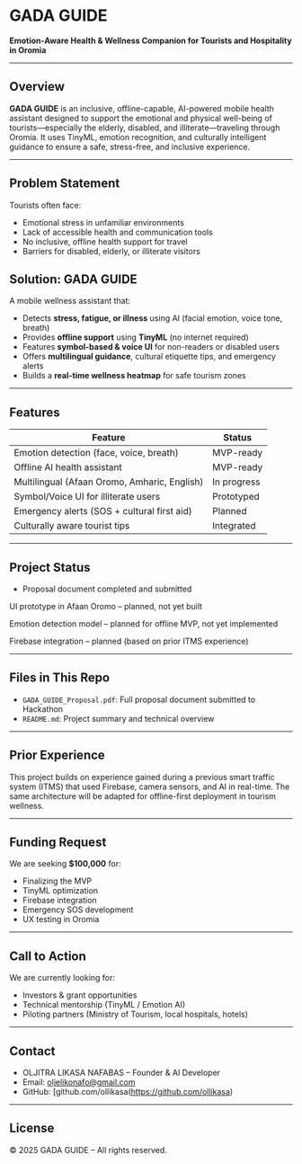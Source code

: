 # GADA GUIDE

**Emotion-Aware Health & Wellness Companion for Tourists and Hospitality in Oromia**

---

##  Overview

**GADA GUIDE** is an inclusive, offline-capable, AI-powered mobile health assistant designed to support the emotional and physical well-being of tourists—especially the elderly, disabled, and illiterate—traveling through Oromia. It uses TinyML, emotion recognition, and culturally intelligent guidance to ensure a safe, stress-free, and inclusive experience.

---

##  Problem Statement

Tourists often face:
- Emotional stress in unfamiliar environments
- Lack of accessible health and communication tools
- No inclusive, offline health support for travel
- Barriers for disabled, elderly, or illiterate visitors

##  Solution: GADA GUIDE

A mobile wellness assistant that:

- Detects **stress, fatigue, or illness** using AI (facial emotion, voice tone, breath)
- Provides **offline support** using **TinyML** (no internet required)
- Features **symbol-based & voice UI** for non-readers or disabled users
- Offers **multilingual guidance**, cultural etiquette tips, and emergency alerts
- Builds a **real-time wellness heatmap** for safe tourism zones

---

##  Features

| Feature | Status |
|--------|--------|
| Emotion detection (face, voice, breath) | MVP-ready |
| Offline AI health assistant | MVP-ready |
| Multilingual (Afaan Oromo, Amharic, English) | In progress |
| Symbol/Voice UI for illiterate users | Prototyped |
| Emergency alerts (SOS + cultural first aid) | Planned |
| Culturally aware tourist tips | Integrated |

---

##  Project Status

- Proposal document completed and submitted

 UI prototype in Afaan Oromo – planned, not yet built

 Emotion detection model – planned for offline MVP, not yet implemented

Firebase integration – planned (based on prior ITMS experience)

---

##  Files in This Repo

- `GADA_GUIDE_Proposal.pdf`: Full proposal document submitted to Hackathon
- `README.md`: Project summary and technical overview

---

##  Prior Experience

This project builds on experience gained during a previous smart traffic system (ITMS) that used Firebase, camera sensors, and AI in real-time. The same architecture will be adapted for offline-first deployment in tourism wellness.

---

## Funding Request

We are seeking **$100,000** for:
- Finalizing the MVP
- TinyML optimization
- Firebase integration
- Emergency SOS development
- UX testing in Oromia

---

##  Call to Action

We are currently looking for:
- Investors & grant opportunities
- Technical mentorship (TinyML / Emotion AI)
- Piloting partners (Ministry of Tourism, local hospitals, hotels)

---

##  Contact

- OLJITRA LIKASA NAFABAS – Founder & AI Developer  
- Email: oljelikonafo@gmail.com  
- GitHub: [github.com/ollikasa(https://github.com/ollikasa)

---

##  License

© 2025 GADA GUIDE – All rights reserved.

